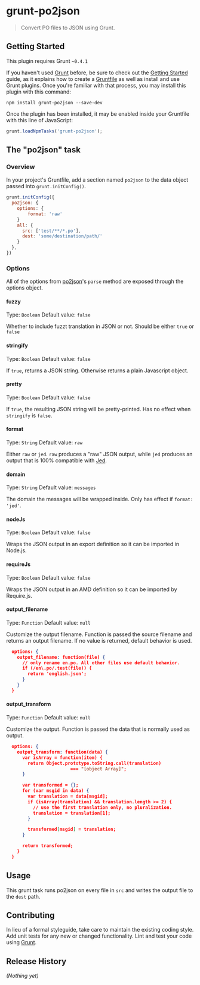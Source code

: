 # grunt-po2json

> Convert PO files to JSON using Grunt.

## Getting Started
This plugin requires Grunt `~0.4.1`

If you haven't used [Grunt](http://gruntjs.com/) before, be sure to check out the [Getting Started](http://gruntjs.com/getting-started) guide, as it explains how to create a [Gruntfile](http://gruntjs.com/sample-gruntfile) as well as install and use Grunt plugins. Once you're familiar with that process, you may install this plugin with this command:

```shell
npm install grunt-po2json --save-dev
```

Once the plugin has been installed, it may be enabled inside your Gruntfile with this line of JavaScript:

```js
grunt.loadNpmTasks('grunt-po2json');
```

## The "po2json" task

### Overview
In your project's Gruntfile, add a section named `po2json` to the data object passed into `grunt.initConfig()`.

```js
grunt.initConfig({
  po2json: {
    options: {
        format: 'raw'
    }
    all: {
      src: ['test/**/*.po'],
      dest: 'some/destination/path/'
    }
  },
})
```

### Options

All of the options from [po2json](https://github.com/mikeedwards/po2json)'s `parse` method are exposed through the options object.

#### fuzzy
Type: `Boolean`
Default value: `false`

Whether to include fuzzt translation in JSON or not. Should be either `true` or `false`

#### stringify
Type: `Boolean`
Default value: `false`

If `true`, returns a JSON string. Otherwise returns a plain Javascript object.

#### pretty
Type: `Boolean`
Default value: `false`

If `true`, the resulting JSON string will be pretty-printed. Has no effect when `stringify` is `false`.

#### format
Type: `String`
Default value: `raw`

Either `raw` or `jed`. `raw` produces a "raw" JSON output, while `jed` produces an output that is 100% compatible with [Jed](http://slexaxton.github.io/Jed/).

#### domain
Type: `String`
Default value: `messages`

The domain the messages will be wrapped inside. Only has effect if `format: 'jed'`.

#### nodeJs
Type: `Boolean`
Default value: `false`

Wraps the JSON output in an export definition so it can be imported in Node.js.

#### requireJs
Type: `Boolean`
Default value: `false`

Wraps the JSON output in an AMD definition so it can be imported by Require.js.

#### output_filename
Type: `Function`
Default value: `null`

Customize the output filename. Function is passed the source filename and returns an output filename. If no value is returned, default behavior is used.

```json
  options: {
    output_filename: function(file) {
      // only rename en.po. All other files use default behavior.
      if (/en\.po/.test(file)) {
        return 'english.json';
      }
    }
  }
```
#### output_transform
Type: `Function`
Default value: `null`

Customize the output. Function is passed the data that is normally used as output.

```json
  options: {
    output_transform: function(data) {
      var isArray = function(item) {
        return Object.prototype.toString.call(translation)
                        === "[object Array]";
      }

      var transformed = {};
      for (var msgid in data) {
        var translation = data[msgid];
        if (isArray(translation) && translation.length >= 2) {
          // use the first translation only, no pluralization.
          translation = translation[1];
        }

        transformed[msgid] = translation;
      }

      return transformed;
    }
  }
```

## Usage

This grunt task runs po2json on every file in `src` and writes the output file to the `dest` path.

## Contributing
In lieu of a formal styleguide, take care to maintain the existing coding style. Add unit tests for any new or changed functionality. Lint and test your code using [Grunt](http://gruntjs.com/).

## Release History
_(Nothing yet)_
